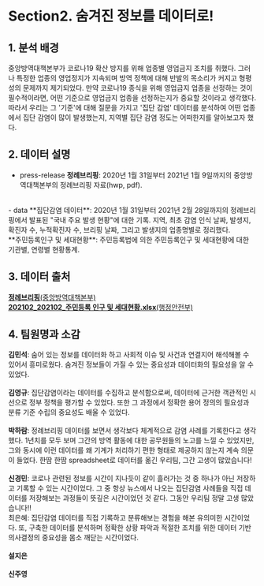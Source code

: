 # Section2. 숨겨진 정보를 데이터로!

## 1. 분석 배경
중앙방역대책본부가 코로나19 확산 방지를 위해 업종별 영업금지 조치를 취했다. 그러나 특정한 업종의 영업정지가 지속되며 방역 정책에 대해 반발의 목소리가 커지고 형평성의 문제까지 제기되었다. 만약 코로나19 종식을 위해 영업금지 업종을 선정하는 것이 필수적이라면, 어떤 기준으로 영업금지 업종을 선정하는지가 중요할 것이라고 생각했다. 따라서 우리는 그 '기준'에 대해 질문을 가지고 '집단 감염' 데이터를 분석하여 어떤 업종에서 집단 감염이 많이 발생했는지, 지역별 집단 감염 정도는 어떠한지를 알아보고자 했다.

## 2. 데이터 설명
- press-release
**정례브리핑**: 2020년 1월 31일부터 2021년 1월 9일까지의 중앙방역대책본부의 정례브리핑 자료(hwp, pdf).  
<br>
- data  
**집단감염 데이터**: 2020년 1월 31일부터 2021년 2월 28일까지의 정례브리핑에서 발표된 "국내 주요 발생 현황"에 대한 기록. 지역, 최초 감염 인식 날짜, 발생지, 확진자 수, 누적확진자 수, 브리핑 날짜, 그리고 발생지의 업종명별로 정리했다.  
<br>
**주민등록인구 및 세대현황**: 주민등록법에 의한 주민등록인구 및 세대현황에 대한 기관별, 연령별 현황통계.

## 3. 데이터 출처  
[**정례브리핑**(중앙방역대책본부)](http://ncov.mohw.go.kr/tcmBoardList.do?brdId=&brdGubun=&dataGubun=&ncvContSeq=&contSeq=&board_id=140&gubun=)
<br>
[**202102_202102_주민등록 인구 및 세대현황.xlsx**(행정안전부)](https://jumin.mois.go.kr/)

## 4. 팀원명과 소감
**김민석**: 숨어 있는 정보를 데이터화 하고 사회적 이슈 및 사건과 연결지어 해석해볼 수 있어서 흥미로웠다. 숨겨진 정보들이 가질 수 있는 중요성과 데이터화의 필요성을 알 수 있었다.  
<br>
**김영규**: 집단감염이라는 데이터를 수집하고 분석함으로써, 데이터에 근거한 객관적인 시선으로 정부 정책을 평가할 수 있었다. 또한 그 과정에서 정확한 용어 정의의 필요성과 분류 기준 수립의 중요성도 배울 수 있었다.  
<br>
**박하람**: 정례브리핑 데이터를 보면서 생각보다 체계적으로 감염 사례를 기록한다고 생각했다. 1년치를 모두 보며 그간의 방역 활동에 대한 공무원들의 노고를 느낄 수 있었지만, 그와 동시에 이런 데이터를 왜 기계가 처리하기 편한 형태로 제공하지 않는지 계속 의문이 들었다. 한땀 한땀 spreadsheet로 데이터를 옮긴 우리팀, 그간 고생이 많았습니다!  
<br>
**신경민**: 코로나 관련된 정보를 시간이 지나듯이 같이 흘러가는 것 중 하나가 아닌 저장하고 기록할 수 있는 시간이었다. 그 중 항상 뉴스에서 나오는 집단감염 사례들을 직접 데이터를 저장해보는 과정들이 뜻깊은 시간이었던 것 같다. 그동안 우리팀 정말 고생 많았습니다!!  
최은혜: 집단감염 데이터를 직접 기록하고 분류해보는 경험을 해본 유의미한 시간이었다. 또, 구축한 데이터를 분석하며 정확한 상황 파악과 적절한 조치를 위한 데이터 기반 의사결정의 중요성을 몸소 깨닫는 시간이었다.  
<br>
**설지은**  
<br>
**신주영**
